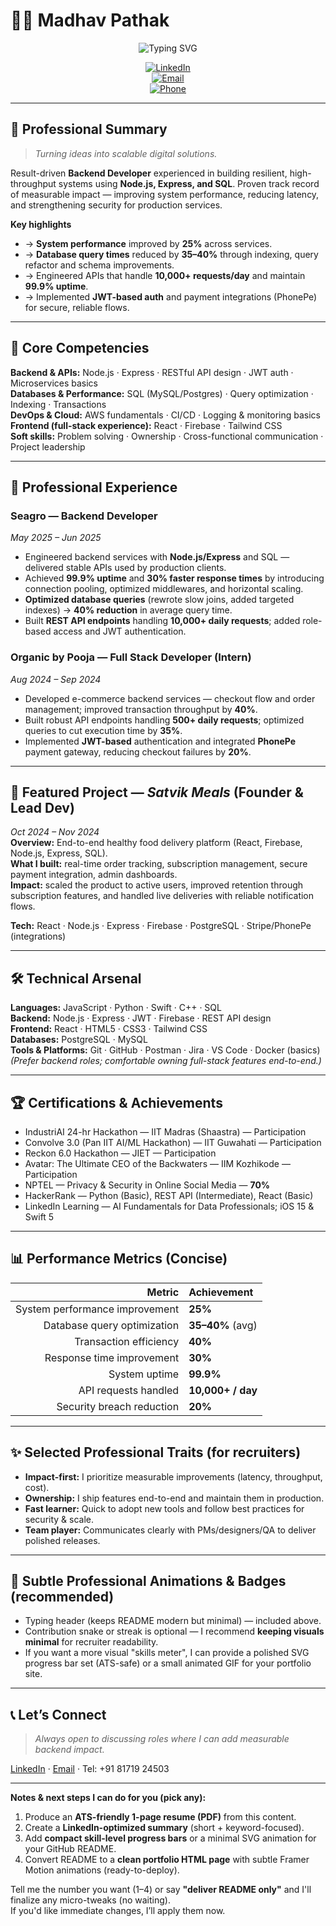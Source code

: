 # 👨‍💻 Madhav Pathak

<div align="center">

![Typing SVG](https://readme-typing-svg.herokuapp.com?font=Fira+Code&weight=500&size=28&pause=1000&color=00D4FF&center=true&vCenter=true&width=700&lines=Backend+Developer;Full+Stack+Engineer;Problem+Solver;Tech+Enthusiast)

[![LinkedIn](https://img.shields.io/badge/LinkedIn-0077B5?style=for-the-badge&logo=linkedin&logoColor=white)](https://linkedin.com/in/madhavpathak)  
[![Email](https://img.shields.io/badge/Email-D14836?style=for-the-badge&logo=gmail&logoColor=white)](mailto:pathakmadhav2803@gmail.com)  
[![Phone](https://img.shields.io/badge/Phone-Call%20Me-25D366?style=for-the-badge&logo=phone&logoColor=white)](tel:+918171924503)

</div>

---

## 🚀 Professional Summary
> *Turning ideas into scalable digital solutions.*

Result-driven **Backend Developer** experienced in building resilient, high-throughput systems using **Node.js, Express, and SQL**. Proven track record of measurable impact — improving system performance, reducing latency, and strengthening security for production services.

**Key highlights**
- → **System performance** improved by **25%** across services.  
- → **Database query times** reduced by **35–40%** through indexing, query refactor and schema improvements.  
- → Engineered APIs that handle **10,000+ requests/day** and maintain **99.9% uptime**.  
- → Implemented **JWT-based auth** and payment integrations (PhonePe) for secure, reliable flows.

---

## 🎯 Core Competencies
**Backend & APIs:** Node.js · Express · RESTful API design · JWT auth · Microservices basics  
**Databases & Performance:** SQL (MySQL/Postgres) · Query optimization · Indexing · Transactions  
**DevOps & Cloud:** AWS fundamentals · CI/CD · Logging & monitoring basics  
**Frontend (full-stack experience):** React · Firebase · Tailwind CSS  
**Soft skills:** Problem solving · Ownership · Cross-functional communication · Project leadership

---

## 💼 Professional Experience

### **Seagro** — Backend Developer  
*May 2025 – Jun 2025*  
- Engineered backend services with **Node.js/Express** and SQL — delivered stable APIs used by production clients.  
- Achieved **99.9% uptime** and **30% faster response times** by introducing connection pooling, optimized middlewares, and horizontal scaling.  
- **Optimized database queries** (rewrote slow joins, added targeted indexes) → **40% reduction** in average query time.  
- Built **REST API endpoints** handling **10,000+ daily requests**; added role-based access and JWT authentication.

### **Organic by Pooja** — Full Stack Developer (Intern)  
*Aug 2024 – Sep 2024*  
- Developed e-commerce backend services — checkout flow and order management; improved transaction throughput by **40%**.  
- Built robust API endpoints handling **500+ daily requests**; optimized queries to cut execution time by **35%**.  
- Implemented **JWT-based** authentication and integrated **PhonePe** payment gateway, reducing checkout failures by **20%**.

---

## 🚀 Featured Project — *Satvik Meals* (Founder & Lead Dev)  
*Oct 2024 – Nov 2024*  
**Overview:** End-to-end healthy food delivery platform (React, Firebase, Node.js, Express, SQL).  
**What I built:** real-time order tracking, subscription management, secure payment integration, admin dashboards.  
**Impact:** scaled the product to active users, improved retention through subscription features, and handled live deliveries with reliable notification flows.

**Tech:** React · Node.js · Express · Firebase · PostgreSQL · Stripe/PhonePe (integrations)

---

## 🛠 Technical Arsenal

**Languages:** JavaScript · Python · Swift · C++ · SQL  
**Backend:** Node.js · Express · JWT · Firebase · REST API design  
**Frontend:** React · HTML5 · CSS3 · Tailwind CSS  
**Databases:** PostgreSQL · MySQL  
**Tools & Platforms:** Git · GitHub · Postman · Jira · VS Code · Docker (basics)  
*(Prefer backend roles; comfortable owning full-stack features end-to-end.)*

---

## 🏆 Certifications & Achievements
- IndustriAI 24-hr Hackathon — IIT Madras (Shaastra) — Participation  
- Convolve 3.0 (Pan IIT AI/ML Hackathon) — IIT Guwahati — Participation  
- Reckon 6.0 Hackathon — JIET — Participation  
- Avatar: The Ultimate CEO of the Backwaters — IIM Kozhikode — Participation  
- NPTEL — Privacy & Security in Online Social Media — **70%**  
- HackerRank — Python (Basic), REST API (Intermediate), React (Basic)  
- LinkedIn Learning — AI Fundamentals for Data Professionals; iOS 15 & Swift 5

---

## 📊 Performance Metrics (Concise)
| Metric | Achievement |
|---:|:---|
| System performance improvement | **25%** |
| Database query optimization | **35–40%** (avg) |
| Transaction efficiency | **40%** |
| Response time improvement | **30%** |
| System uptime | **99.9%** |
| API requests handled | **10,000+ / day** |
| Security breach reduction | **20%** |

---

## ✨ Selected Professional Traits (for recruiters)
- **Impact-first:** I prioritize measurable improvements (latency, throughput, cost).  
- **Ownership:** I ship features end-to-end and maintain them in production.  
- **Fast learner:** Quick to adopt new tools and follow best practices for security & scale.  
- **Team player:** Communicates clearly with PMs/designers/QA to deliver polished releases.

---

## 🎨 Subtle Professional Animations & Badges (recommended)
- Typing header (keeps README modern but minimal) — included above.  
- Contribution snake or streak is optional — I recommend **keeping visuals minimal** for recruiter readability.  
- If you want a more visual "skills meter", I can provide a polished SVG progress bar set (ATS-safe) or a small animated GIF for your portfolio site.

---

## 📞 Let’s Connect
> *Always open to discussing roles where I can add measurable backend impact.*

[LinkedIn](https://linkedin.com/in/madhavpathak) · [Email](mailto:pathakmadhav2803@gmail.com) · Tel: +91 81719 24503

---

**Notes & next steps I can do for you (pick any):**
1. Produce an **ATS-friendly 1-page resume (PDF)** from this content.  
2. Create a **LinkedIn-optimized summary** (short + keyword-focused).  
3. Add **compact skill-level progress bars** or a minimal SVG animation for your GitHub README.  
4. Convert README to a **clean portfolio HTML page** with subtle Framer Motion animations (ready-to-deploy).

Tell me the number you want (1–4) or say **"deliver README only"** and I'll finalize any micro-tweaks (no waiting).  
If you'd like immediate changes, I’ll apply them now.
